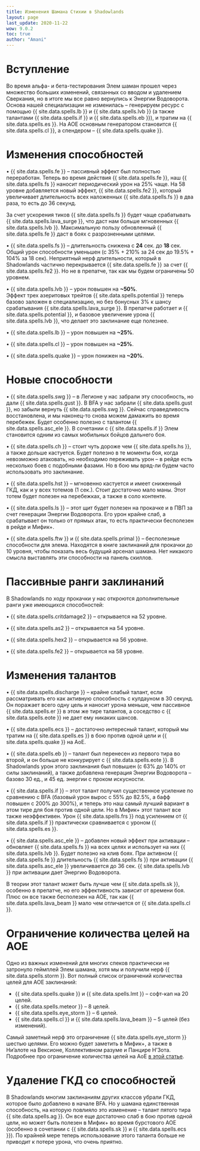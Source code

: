 ```yaml
---
title: Изменения Шамана Стихии в Shadowlands
layout: page
last_update: 2020-11-22
wow: 9.0.2
toc: true
author: "Amani"
---
```


# Вступление

Во время альфа- и бета-тестирования Элем шаман прошел через множество больших изменений, связанных со вводом и удалением Сверкания, но в итоге мы все равно вернулись к Энергии Водоворота. Основа нашей специализации не изменилась – генерируем ресурс с помощью {{ site.data.spells.lb }} и {{ site.data.spells.lvb }} (а также талантами {{ site.data.spells.if }} и {{ site.data.spells.eb }}), и тратим на {{ site.data.spells.es }}. На АОЕ основным генератором становится {{ site.data.spells.cl }}, а спендером – {{ site.data.spells.quake }}.

# Изменения способностей

• {{ site.data.spells.fe }} – пассивный эффект был полностью переработан. Теперь во время действия {{ site.data.spells.fe }}, наш {{ site.data.spells.fs }} наносит периодический урон на 25% чаще. На 58 уровне добавляется новый эффект, {{ site.data.spells.fe2 }}, который увеличивает длительность всех наложенных {{ site.data.spells.fs }} в два раза, то есть до 36 секунд.

За счет ускорения тиков {{ site.data.spells.fs }} будет чаще срабатывать {{ site.data.spells.lava_surge }}, что даст нам больше мгновенных {{ site.data.spells.lvb }}. Максимальную пользу обновленный {{ site.data.spells.fe }} даст в боях с разрозненными целями.

• {{ site.data.spells.fs }} – длительность снижена с **24** сек. до **18** сек. Общий урон способности уменьшен (с 35% + 210% за 24 сек до 19.5% + 104% за 18 сек).  Неприятный нерф длительности, который в Shadowlands частично перекрывается {{ site.data.spells.fe }} за счет {{ site.data.spells.fe2 }}. Но не в препатче, так как мы будем ограничены 50 уровнем.

• {{ site.data.spells.lvb }} – урон повышен на **~50%**.  
Эффект трех азеритовых трейтов {{ site.data.spells.potential }} теперь базово заложен в специализацию, но без бонусных 3% к шансу срабатывания {{ site.data.spells.lava_surge }}. В препатче работает и {{ site.data.spells.potential }}, и базовое увеличение урона {{ site.data.spells.lvb }}, что делает это заклинание еще полезнее.

• {{ site.data.spells.lb }} – урон повышен на **~25%**.  

• {{ site.data.spells.cl }} – урон повышен на **~25%**.  

• {{ site.data.spells.quake }} – урон понижен на **~20%**.  

# Новые способности

• {{ site.data.spells.swg }} – в Легионе у нас забрали эту способность, но дали {{ site.data.spells.gust }}. В BFA у нас забрали {{ site.data.spells.gust }}, но забыли вернуть {{ site.data.spells.swg }}. Сейчас справедливость восстановлена, и мы наконец-то снова можем дамажить во время перебежек. Будет особенно полезно с талантом {{ site.data.spells.asc_ele }}. В сочетании с {{ site.data.spells.if }} Элем становится одним из самых мобильных бойцов дальнего боя.

• {{ site.data.spells.ch }} – стоит чуть дороже чем {{ site.data.spells.hs }}, а также дольше кастуется. Будет полезно в те моменты боя, когда невозможно атаковать, но необходимо переживать урон – в рейде есть несколько боев с подобными фазами. Но в бою мы вряд-ли будем часто использовать это заклинание.

• {{ site.data.spells.hst }} – мгновенно кастуется и имеет сниженный ГКД, как и у всех тотемов (1 сек.). Стоит достаточно мало маны. Этот тотем будет полезен на перебежках, а также в соло контенте.

• {{ site.data.spells.ls }} – этот щит будет полезен на прокачке и в ПВП за счет генерации Энергии Водоворота. Его урон крайне слаб, а срабатывает он только от прямых атак, то есть практически бесполезен в рейде и Мифик+.

• {{ site.data.spells.ftw }} и {{ site.data.spells.primal }} – бесполезные способности для элема. Находятся в книге заклинаний для прокачки до 10 уровня, чтобы показать весь будущий арсенал шамана. Нет никакого смысла выставлять эти способности на панель скиллов.

# Пассивные ранги заклинаний

В Shadowlands по ходу прокачки у нас откроются дополнительные ранги уже имеющихся способностей:  

• {{ site.data.spells.critdamage2 }} – открывается на 52 уровне.  

• {{ site.data.spells.as2 }} – открывается на 54 уровне.  

• {{ site.data.spells.hex2 }} – открывается на 56 уровне.  

• {{ site.data.spells.fe2 }} – открывается на 58 уровне.  

# Изменения талантов

• {{ site.data.spells.discharge }} – крайне слабый талант, если рассматривать его как активную способность с кулдауном в 30 секунд. Он поражает всего одну цель и наносит урона меньше, чем пассивное {{ site.data.spells.er }} в этом же тире талантов, а соседство с {{ site.data.spells.eote }} не дает ему никаких шансов.  

• {{ site.data.spells.ecs }} – достаточно интересный талант, который мы тратим на {{ site.data.spells.es }} в бою против одной цели и {{ site.data.spells.quake }} на АоЕ.

• {{ site.data.spells.eb }} – талант был перенесен из первого тира во второй, и он больше не конкурирует с {{ site.data.spells.eote }}. В Shadowlands урон этого заклинания был повышен (с 63% до 140% от силы заклинаний), а также добавлена генерация Энергии Водоворота – базово 30 ед., и 45 ед. энергии с проком искусности. 

• {{ site.data.spells.if }} – этот талант получил существенное усиление по сравнению с BFA (базовый урон вырос с 55% до 82.5%, а бафф повышен с 200% до 300%), и теперь это наш самый лучший вариант в этом тире для боя против одной цели. Но в Мифик+ этот талант все также неэффективен. Урон {{ site.data.spells.frs }} под усилением от {{ site.data.spells.if }} практически сравнивается с уроном {{ site.data.spells.es }}.

• {{ site.data.spells.asc_ele }} – добавлен новый эффект при активации – обновляет {{ site.data.spells.fs }} на всех целях и использует на них {{ site.data.spells.lvb }}. Будет полезно на клив боях. При активном {{ site.data.spells.fe }} длительность {{ site.data.spells.fs }} при активации {{ site.data.spells.asc_ele }} увеличивается до 36 сек. {{ site.data.spells.lvb }} при активации дает Энергию Водоворота.

В теории этот талант может быть лучше чем {{ site.data.spells.sk }}, особенно в препатче, но его эффективность зависит от времени боя. Плюс он все также бесполезен на АОЕ, так как {{ site.data.spells.lava_beam }} мало чем отличается от {{ site.data.spells.cl }}.

# Ограничение количества целей на АОЕ 

Одно из важных изменений для многих спеков практически не затронуло геймплей Элем шамана, хотя мы и получили нерф {{ site.data.spells.storm }}. Вот полный список ограничений количества целей для АОЕ заклинаний:

* {{ site.data.spells.quake }} и {{ site.data.spells.lmt }} – софт-кап на 20 целей.  
* {{ site.data.spells.meteor }} – 8 целей.  
* {{ site.data.spells.eye_storm }} – 6 целей.  
* {{ site.data.spells.cl }} и {{ site.data.spells.lava_beam }} – 5 целей (без изменений).  

Самый заметный нерф это ограничение {{ site.data.spells.eye_storm }} шестью целями. Его можно будет заметить в Мифик+, а также в Ни’алоте на Вексионе, Коллективном разуме и Панцире Н’Зота. Подробнее про ограничение количества целей на АоЕ [в этой статье](https://stormkeeper.ru/info/target_cap.html).

# Удаление ГКД со способностей

В Shadowlands многим заклинаниям других классов убрали ГКД, которое было добавлено в начале BFA. Но у шамана единственная способность, на которую повлияло это изменение – талант пятого тира {{ site.data.spells.ag }}. Он все еще достаточно слаб в бою против одной цели, но может быть полезен в Мифик+ во время бурстового АОЕ (особенно в сочетании с {{ site.data.spells.sk }} и {{ site.data.spells.ecs }}). По крайней мере теперь использование этого таланта больше не приводит к потере урона, что очень приятно.
